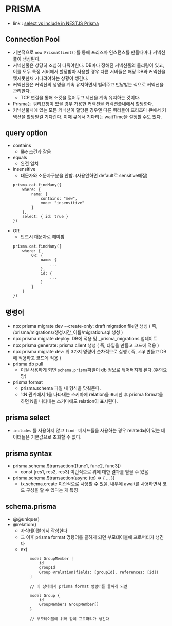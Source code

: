 # PRISMA
- link : [select vs include in NESTJS Prisma](https://stackoverflow.com/questions/69679956/nestjs-prisma-orm-using-select-versus-include-when-fetching-data-records)

## Connection Pool
- 기본적으로 `new PrismaClient()`를 통해 프리즈마 인스턴스를 만들때마다 커넥션풀이 생성된다.
- 커넥션풀은 상당히 조심히 다뤄야한다. DB마다 정해진 커넥션풀의 물리량이 있고, 이를 모두 특정 서버에서 할당받아 사용할 경우 다른 서버들은 해당 DB와 커넥션을 맺지못한채 기다려야하는 상황이 생긴다.
- 커넥션풀은 커넥션의 생명을 계속 유지하면서 빌려주고 반납받는 식으로 커넥션을 관리한다.
    - TCP 연결을 통해 소켓을 열어두고 세션을 계속 유지하는 것이다.
- Prisma는 쿼리요청이 있을 경우 가용한 커넥션을 커넥션풀내에서 할당한다.
- 커넥션풀내에 있는 모든 커넥션이 할당된 경우엔 다른 쿼리들이 프리즈마 큐에서 커넥션을 할당받길 기다린다. 이때 큐에서 기다리는 waitTime을 설정할 수도 있다.

## query option
- contains
    - like 조건과 같음
- equals
    - 완전 일치
- insensitive
    - 대문자와 소문자구분을 안함. (사용안하면 default로 sensitive해짐)
    ```
    prisma.cat.findMany({
        where: {
            name: {
                contains: "mew",
                mode: "insensitive"
            }
        },
        select: { id: true }
    })
    ```
- OR
    - 반드시 대문자로 해야함
    ```
    prisma.cat.findMany({
        where: {
            OR: {
                name: {
                    ...
                },
                id: {
                    ...
                }
            }
        }
    })
    ```

## 명령어
- npx prisma migrate dev --create-only: draft migration file만 생성 ( 즉, /prisma/migrations/생성시간_이름/migration.sql 생성 )
- npx prisma migrate deploy: DB에 적용 및 _prisma_migrations 업데이트
- npx prisma generate: prisma client 생성 ( 즉, 타입을 만들고 코드에 적용 )
- npx prisma migrate dev: 위 3가지 명령어 순차적으로 실행 ( 즉, .sql 만들고 DB에 적용하고 코드에 적용 )
- prisma db pull
    - 이걸 사용하게 되면 ```schema.prisma```파일이 db 정보로 덮어써지게 된다.(주의요망)
- prisma format
    - prisma.schema 파일 내 형식을 맞춰준다.
    - 1:N 관계에서 1을 나타내는 스키마에 relation을 표시한 후 prisma format을 하면 N을 나타내는 스키마에도 relation이 표시된다.

## prisma select
- `includes` 를 사용하지 않고 `find-` 메서드들을 사용하는 경우 related되어 있는 데이터들은 기본값으로 조회할 수 없다.

## prisma syntax
- prisma.schema.$transaction([func1, func2, func3])
    - const [res1, res2, res3] 이런식으로 위에 대한 결과를 받을 수 있음
- prisma.schema.$transaction(async (tx) => {
    ...
})
    - tx.schema.create 이런식으로 사용할 수 있음. 내부에 await를 사용하면서 코드 구성을 할 수 있다는 게 특징

## schema.prisma
- @@unique()
- @relation()
    - 자식테이블에서 작성한다
    - 그 이후 prisma format 명령어를 콜하게 되면 부모테이블에 프로퍼티가 생긴다
    - ex)
        ```
            model GroupMember [
                id
                groupId
                Group @relation(fields: [groupId], references: [id])
            ]

            // 이 상태에서 prisma format 명령어를 콜하게 되면

            model Group {
                id
                GroupMembers GroupMember[]
            }

            // 부모테이블에 위와 같이 프로퍼티가 생긴다
        ```
